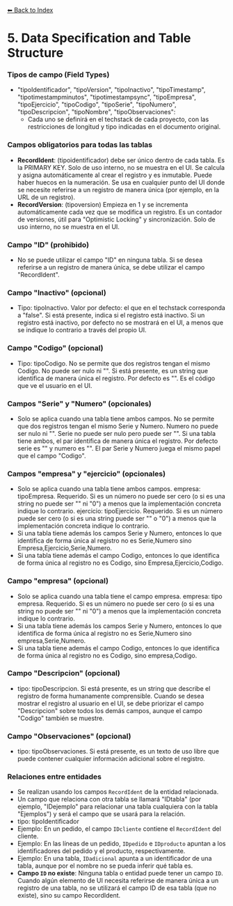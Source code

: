 [⬅ Back to Index](./index.md)

# 5. Data Specification and Table Structure

### Tipos de campo (Field Types)
- "tipoIdentificador", "tipoVersion", "tipoInactivo", "tipoTimestamp", "tipotimestampminutos", "tipotimestampsync", "tipoEmpresa", "tipoEjercicio", "tipoCodigo", "tipoSerie", "tipoNumero", "tipoDescripcion", "tipoNombre", "tipoObservaciones":
  - Cada uno se definirá en el techstack de cada proyecto, con las restricciones de longitud y tipo indicadas en el documento original.

### Campos obligatorios para todas las tablas
- **RecordIdent**: (tipoidentificador) debe ser único dentro de cada tabla. Es la PRIMARY KEY. Solo de uso interno, no se muestra en el UI. Se calcula y asigna automáticamente al crear el registro y es inmutable. Puede haber huecos en la numeración. Se usa en cualquier punto del UI donde se necesite referirse a un registro de manera única (por ejemplo, en la URL de un registro).
- **RecordVersion**: (tipoversion) Empieza en 1 y se incrementa automáticamente cada vez que se modifica un registro. Es un contador de versiones, útil para "Optimistic Locking" y sincronización. Solo de uso interno, no se muestra en el UI.

### Campo "ID" (prohibido)
- No se puede utilizar el campo "ID" en ninguna tabla. Si se desea referirse a un registro de manera única, se debe utilizar el campo "RecordIdent".

### Campo "Inactivo" (opcional)
- Tipo: tipoInactivo. Valor por defecto: el que en el techstack corresponda a "false". Si está presente, indica si el registro está inactivo. Si un registro está inactivo, por defecto no se mostrará en el UI, a menos que se indique lo contrario a través del propio UI.

### Campo "Codigo" (opcional)
- Tipo: tipoCodigo. No se permite que dos registros tengan el mismo Codigo. No puede ser nulo ni "". Si está presente, es un string que identifica de manera única el registro. Por defecto es "". Es el código que ve el usuario en el UI.

### Campos "Serie" y "Numero" (opcionales)
- Solo se aplica cuando una tabla tiene ambos campos. No se permite que dos registros tengan el mismo Serie y Numero. Numero no puede ser nulo ni "". Serie no puede ser nulo pero puede ser "". Si una tabla tiene ambos, el par identifica de manera única el registro. Por defecto serie es "" y numero es "". El par Serie y Numero juega el mismo papel que el campo "Codigo".

### Campos "empresa" y "ejercicio" (opcionales)
- Solo se aplica cuando una tabla tiene ambos campos. empresa: tipoEmpresa. Requerido. Si es un número no puede ser cero (o si es una string no puede ser "" ni "0") a menos que la implementación concreta indique lo contrario. ejercicio: tipoEjercicio. Requerido. Si es un número puede ser cero (o si es una string puede ser "" o "0") a menos que la implementación concreta indique lo contrario.
- Si una tabla tiene además los campos Serie y Numero, entonces lo que identifica de forma única al registro no es Serie,Numero sino Empresa,Ejercicio,Serie,Numero.
- Si una tabla tiene además el campo Codigo, entonces lo que identifica de forma única al registro no es Codigo, sino Empresa,Ejercicio,Codigo.

### Campo "empresa" (opcional)
- Solo se aplica cuando una tabla tiene el campo empresa. empresa: tipo empresa. Requerido. Si es un número no puede ser cero (o si es una string no puede ser "" ni "0") a menos que la implementación concreta indique lo contrario.
- Si una tabla tiene además los campos Serie y Numero, entonces lo que identifica de forma única al registro no es Serie,Numero sino empresa,Serie,Numero.
- Si una tabla tiene además el campo Codigo, entonces lo que identifica de forma única al registro no es Codigo, sino empresa,Codigo.

### Campo "Descripcion" (opcional)
- tipo: tipoDescripcion. Si está presente, es un string que describe el registro de forma humanamente comprensible. Cuando se desea mostrar el registro al usuario en el UI, se debe priorizar el campo "Descripcion" sobre todos los demás campos, aunque el campo "Codigo" también se muestre.

### Campo "Observaciones" (opcional)
- tipo: tipoObservaciones. Si está presente, es un texto de uso libre que puede contener cualquier información adicional sobre el registro.

### Relaciones entre entidades
- Se realizan usando los campos `RecordIdent` de la entidad relacionada.
- Un campo que relaciona con otra tabla se llamará "IDtabla" (por ejemplo, "IDejemplo" para relacionar una tabla cualquiera con la tabla "Ejemplos") y será el campo que se usará para la relación.
- tipo: tipoIdentificador
- Ejemplo: En un pedido, el campo `IDcliente` contiene el `RecordIdent` del cliente.
- Ejemplo: En las líneas de un pedido, `IDpedido` e `IDproducto` apuntan a los identificadores del pedido y el producto, respectivamente.
- Ejemplo: En una tabla, `IDadicional` apunta a un identificador de una tabla, aunque por el nombre no se pueda inferir qué tabla es.
- **Campo `ID` no existe**: Ninguna tabla o entidad puede tener un campo `ID`. Cuando algún elemento de UI necesita referirse de manera única a un registro de una tabla, no se utilizará el campo ID de esa tabla (que no existe), sino su campo RecordIdent. 